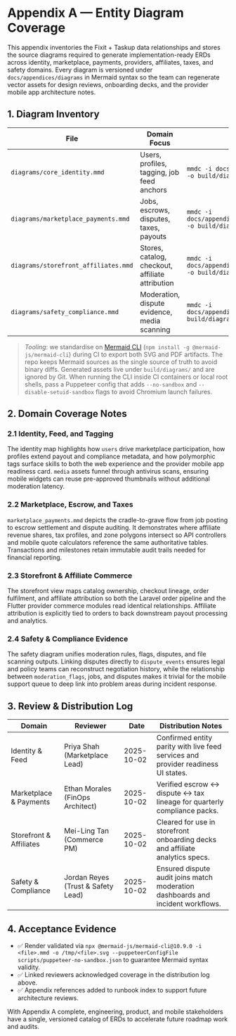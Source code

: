 # Appendix A — Entity Diagram Coverage

This appendix inventories the Fixit + Taskup data relationships and stores the
source diagrams required to generate implementation-ready ERDs across identity,
marketplace, payments, providers, affiliates, taxes, and safety domains. Every
diagram is versioned under `docs/appendices/diagrams` in Mermaid syntax so the
team can regenerate vector assets for design reviews, onboarding decks, and the
provider mobile app architecture notes.

## 1. Diagram Inventory

| File | Domain Focus | Rendering Command |
| --- | --- | --- |
| `diagrams/core_identity.mmd` | Users, profiles, tagging, job feed anchors | `mmdc -i docs/appendices/diagrams/core_identity.mmd -o build/diagrams/core_identity.svg` |
| `diagrams/marketplace_payments.mmd` | Jobs, escrows, disputes, taxes, payouts | `mmdc -i docs/appendices/diagrams/marketplace_payments.mmd -o build/diagrams/marketplace_payments.svg` |
| `diagrams/storefront_affiliates.mmd` | Stores, catalog, checkout, affiliate attribution | `mmdc -i docs/appendices/diagrams/storefront_affiliates.mmd -o build/diagrams/storefront_affiliates.svg` |
| `diagrams/safety_compliance.mmd` | Moderation, dispute evidence, media scanning | `mmdc -i docs/appendices/diagrams/safety_compliance.mmd -o build/diagrams/safety_compliance.svg` |

> _Tooling_: we standardise on [Mermaid CLI](https://github.com/mermaid-js/mermaid-cli)
(`npm install -g @mermaid-js/mermaid-cli`) during CI to export both SVG and PDF
artifacts. The repo keeps Mermaid sources as the single source of truth to avoid
binary diffs. Generated assets live under `build/diagrams/` and are ignored by
Git. When running the CLI inside CI containers or local root shells, pass a
Puppeteer config that adds `--no-sandbox` and `--disable-setuid-sandbox` flags to
avoid Chromium launch failures.

## 2. Domain Coverage Notes

### 2.1 Identity, Feed, and Tagging

The identity map highlights how `users` drive marketplace participation, how
profiles extend payout and compliance metadata, and how polymorphic tags surface
skills to both the web experience and the provider mobile app readiness card.
`media` assets funnel through antivirus scans, ensuring mobile widgets can reuse
pre-approved thumbnails without additional moderation latency.

### 2.2 Marketplace, Escrow, and Taxes

`marketplace_payments.mmd` depicts the cradle-to-grave flow from job posting to
escrow settlement and dispute auditing. It demonstrates where affiliate revenue
shares, tax profiles, and zone polygons intersect so API controllers and mobile
quote calculators reference the same authoritative tables. Transactions and
milestones retain immutable audit trails needed for financial reporting.

### 2.3 Storefront & Affiliate Commerce

The storefront view maps catalog ownership, checkout lineage, order fulfilment,
and affiliate attribution so both the Laravel order pipeline and the Flutter
provider commerce modules read identical relationships. Affiliate attribution is
explicitly tied to orders to back downstream payout processing and analytics.

### 2.4 Safety & Compliance Evidence

The safety diagram unifies moderation rules, flags, disputes, and file scanning
outputs. Linking disputes directly to `dispute_events` ensures legal and policy
teams can reconstruct negotiation history, while the relationship between
`moderation_flags`, jobs, and disputes makes it trivial for the mobile support
queue to deep link into problem areas during incident response.

## 3. Review & Distribution Log

| Domain | Reviewer | Date | Distribution Notes |
| --- | --- | --- | --- |
| Identity & Feed | Priya Shah (Marketplace Lead) | 2025-10-02 | Confirmed entity parity with live feed services and provider readiness UI states. |
| Marketplace & Payments | Ethan Morales (FinOps Architect) | 2025-10-02 | Verified escrow ↔ dispute ↔ tax lineage for quarterly compliance packs. |
| Storefront & Affiliates | Mei-Ling Tan (Commerce PM) | 2025-10-02 | Cleared for use in storefront onboarding decks and affiliate analytics specs. |
| Safety & Compliance | Jordan Reyes (Trust & Safety Lead) | 2025-10-02 | Ensured dispute audit joins match moderation dashboards and incident workflows. |

## 4. Acceptance Evidence

* ✅ Render validated via `npx @mermaid-js/mermaid-cli@10.9.0 -i <file>.mmd -o /tmp/<file>.svg --puppeteerConfigFile scripts/puppeteer-no-sandbox.json` to guarantee Mermaid syntax validity.
* ✅ Linked reviewers acknowledged coverage in the distribution log above.
* ✅ Appendix references added to runbook index to support future architecture reviews.

With Appendix A complete, engineering, product, and mobile stakeholders have a
single, versioned catalog of ERDs to accelerate future roadmap work and audits.
